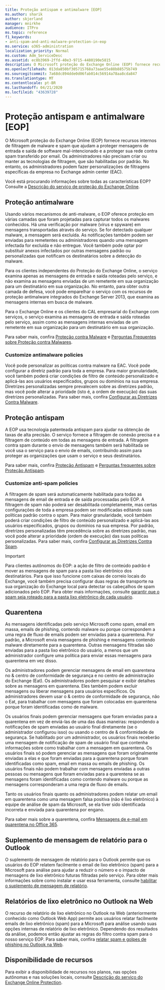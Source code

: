 ```yaml
---
title: Proteção antispam e antimalware [EOP]
ms.author: sharik
author: skjerland
manager: mnirkhe
audience: ITPro
ms.topic: reference
f1_keywords:
- anti-spam-and-anti-malware-protection-in-eop
ms.service: o365-administration
localization_priority: Normal
ms.custom: Adm_ServiceDesc
ms.assetid: ec8b3969-2ffd-40e3-9715-4480190e5815
description: O Microsoft proteção do Exchange Online (EOP) fornece recursos internos de filtragem de malware e spam que ajudam a proteger mensagens de entrada e saída de software mal-intencionado e a proteger sua rede contra spam transferido por email. Os administradores não precisam criar ou manter as tecnologias de filtragem, que são habilitadas por padrão. No entanto, os administradores podem fazer personalizações de filtragens específicas da empresa no Exchange admin center (EAC).
ms.openlocfilehash: 013da850bf305715768a73aae55e88b88575b749
ms.sourcegitcommit: 7a68dc894dde0d06fab014c56914a78aa8cda847
ms.translationtype: MT
ms.contentlocale: pt-BR
ms.lasthandoff: 04/21/2020
ms.locfileid: "43639728"
---
```

# <a name="anti-spam-and-anti-malware-protectioneop"></a>Proteção antispam e antimalware [EOP]

O Microsoft proteção do Exchange Online (EOP) fornece recursos internos de filtragem de malware e spam que ajudam a proteger mensagens de entrada e saída de software mal-intencionado e a proteger sua rede contra spam transferido por email. Os administradores não precisam criar ou manter as tecnologias de filtragem, que são habilitadas por padrão. No entanto, os administradores podem fazer personalizações de filtragens específicas da empresa no Exchange admin center (EAC).

Você está procurando informações sobre todas as características EOP? Consulte a [Descrição do serviço de proteção do Exchange Online](exchange-online-protection-service-description.md).

## <a name="anti-malware-protection"></a>Proteção antimalware

Usando vários mecanismos de anti-malware, o EOP oferece proteção em várias camadas que foram projetadas para capturar todos os malwares conhecidos. Há uma verificação por malware (vírus e spyware) em mensagens transportadas através do serviço. Se for detectado qualquer malware, a mensagem será excluída. As notificações também podem ser enviadas para remetentes ou administradores quando uma mensagem infectada for excluída e não entregue. Você também pode optar por substituir anexos infectados por outras mensagens padrão ou personalizadas que notificam os destinatários sobre a detecção do malware.

Para os clientes independentes do Proteção do Exchange Online, o serviço examina apenas as mensagens de entrada e saída roteadas pelo serviço, e não examina as mensagens enviadas de um remetente em sua organização para um destinatário em sua organização. No entanto, para obter outra camada de defesa, você pode emparelhar o serviço com os recursos de proteção antimalware integrados do Exchange Server 2013, que examina as mensagens internas em busca de malware.

Para o Exchange Online e os clientes do CAL empresarial do Exchange com serviços, o serviço examina as mensagens de entrada e saída roteadas pelo serviço, assim como as mensagens internas enviadas de um remetente em sua organização para um destinatário em sua organização.

Para saber mais, confira [Proteção contra Malware](https://go.microsoft.com/fwlink/p/?LinkId=282244) e [Perguntas Frequentes sobre Proteção contra Malwares](https://go.microsoft.com/fwlink/p/?LinkId=320401).

### <a name="customize-anti-malware-policies"></a>Customize antimalware policies

Você pode personalizar as políticas contra malware na EAC. Você pode configurar a diretriz padrão para toda a empresa. Para maior granularidade, você também poderá criar condições de filtro de conteúdo personalizado e aplicá-las aos usuários especificados, grupos ou domínios na sua empresa. Diretrizes personalizadas sempre prevalecem sobre as diretrizes padrão, mas você pode alterar a prioridade (isto é, a ordem de execução) das suas diretrizes personalizadas. Para saber mais, confira [Configurar as Diretrizes Contra Malware](https://go.microsoft.com/fwlink/p/?LinkId=320402).

## <a name="anti-spam-protection"></a>Proteção antispam

A EOP usa tecnologia patenteada antispam para ajudar na obtenção de taxas de alta precisão. O serviço fornece a filtragem de conexão precisa e a filtragem de conteúdo em todas as mensagens de entrada. A filtragem contra spam durante o envio de mensagens também será habilitada se você usa o serviço para o envio de emails, contribuindo assim para proteger as organizações que usam o serviço e seus destinatários.

Para saber mais, confira [Proteção Antispam](https://go.microsoft.com/fwlink/p/?LinkId=271754) e [Perguntas frequentes sobre Proteção Antispam](https://go.microsoft.com/fwlink/p/?LinkId=320403).

### <a name="customize-anti-spam-policies"></a>Customize anti-spam policies

A filtragem de spam será automaticamente habilitada para todas as mensagens de email de entrada e de saída processadas pelo EOP. A filtragem de spam não poderá ser desabilitada completamente, mas certas configurações de toda a empresa podem ser modificadas editando suas políticas padrão contra o spam. Para maior granularidade, você também poderá criar condições de filtro de conteúdo personalizado e aplicá-las aos usuários especificados, grupos ou domínios na sua empresa. Por padrão, diretrizes personalizadas têm precedência sobre as diretrizes padrão, mas você pode alterar a prioridade (ordem de execução) das suas políticas personalizadas. Para saber mais, confira [Configurar as Diretrizes Contra Spam](https://go.microsoft.com/fwlink/p/?LinkId=282243).

> [!IMPORTANT]
> Para clientes autônomos do EOP: a ação de filtro de conteúdo padrão é mover as mensagens de spam para a pasta lixo eletrônico dos destinatários. Para que isso funcione com caixas de correio locais do Exchange, você também precisa configurar duas regras de transporte na sua organização do Exchange local para detectar os cabeçalhos de spam adicionados pelo EOP. Para obter mais informações, consulte [garantir que o spam seja roteado para a pasta lixo eletrônico de cada usuário](https://docs.microsoft.com/microsoft-365/security/office-365-security/ensure-that-spam-is-routed-to-each-user-s-junk-email-folder).

## <a name="quarantine"></a>Quarentena

As mensagens identificadas pelo serviço Microsoft como spam, email em massa, emails de phishing, contendo malware ou porque correspondem a uma regra de fluxo de emails podem ser enviadas para a quarentena. Por padrão, a Microsoft envia mensagens de phishing e mensagens contendo malware diretamente para a quarentena. Outras mensagens filtradas são enviadas para a pasta lixo eletrônico do usuário, a menos que um administrador configure uma política para enviar essas mensagens para quarentena em vez disso.

Os administradores podem gerenciar mensagens de email em quarentena no &amp; centro de conformidade de segurança e no centro de administração do Exchange (Eat). Os administradores podem pesquisar e exibir detalhes sobre as mensagens em quarentena. Eles também podem excluir mensagens ou liberar mensagens para usuários específicos. Os administradores devem usar o &amp; centro de conformidade de segurança, não o Eat, para trabalhar com mensagens que foram colocadas em quarentena porque foram identificadas como de malware.

Os usuários finais podem gerenciar mensagens que foram enviadas para a quarentena em vez de enviá-las de uma das duas maneiras: respondendo a notificações de spam enviadas ao usuário final diretamente (se o administrador configurou isso) ou usando o centro de &amp; conformidade de segurança. Se habilitado por um administrador, os usuários finais receberão uma mensagem de notificação de spam de usuário final que contenha informações sobre como trabalhar com a mensagem em quarentena. Os usuários finais só podem gerenciar as mensagens que foram originalmente enviadas a elas e que foram enviadas para a quarentena porque foram identificadas como spam, email em massa ou emails de phishing. Os usuários finais não podem trabalhar com mensagens enviadas a outras pessoas ou mensagens que foram enviadas para a quarentena se as mensagens foram identificadas como contendo malware ou porque as mensagens corresponderam a uma regra de fluxo de emails.

Tanto os usuários finais quanto os administradores podem relatar um email em quarentena como uma mensagem falsa positiva (não é lixo eletrônico) à equipe de análise de spam da Microsoft, se ela tiver sido identificada incorreta e enviada para quarentena por engano.

Para saber mais sobre a quarentena, confira [Mensagens de e-mail em quarentena no Office 365](https://docs.microsoft.com/microsoft-365/security/office-365-security/quarantine-email-messages).

## <a name="report-message-add-in-for-outlook"></a>Suplemento de mensagem de relatório para o Outlook

O suplemento de mensagem de relatório para o Outlook permite que os usuários do EOP relatem facilmente o email de lixo eletrônico (spam) para a Microsoft para análise para ajudar a reduzir o número e o impacto de mensagens de lixo eletrônico futuras filtradas pelo serviço. Para obter mais informações sobre como instalar e usar essa ferramenta, consulte [habilitar o suplemento de mensagem de relatório](https://docs.microsoft.com/microsoft-365/security/office-365-security/enable-the-report-message-add-in).

## <a name="junk-email-reporting-in-outlook-on-the-web"></a>Relatórios de lixo eletrônico no Outlook na Web

O recurso de relatório de lixo eletrônico no Outlook na Web (anteriormente conhecido como Outlook Web App) permite aos usuários relatar facilmente emails de lixo eletrônico (spam) para a Microsoft para análise usando suas opções internas de relatório de lixo eletrônico. Dependendo dos resultados da análise, podemos então ajustar as regras do filtro contra spam para o nosso serviço EOP. Para saber mais, confira [relatar spam e golpes de phishing no Outlook na Web](https://docs.microsoft.com/microsoft-365/security/office-365-security/report-junk-email-and-phishing-scams-in-outlook-on-the-web-eop).

## <a name="feature-availability"></a>Disponibilidade de recursos

Para exibir a disponibilidade de recursos nos planos, nas opções autônomas e nas soluções locais, consulte [Descrição do serviço do Exchange Online Protection](exchange-online-protection-service-description.md).
